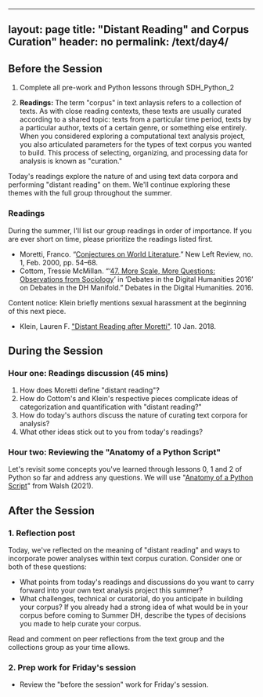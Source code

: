 ----
layout: page
title: "Distant Reading" and Corpus Curation"
header: no
permalink: /text/day4/
---

## Before the Session
1. Complete all pre-work and Python lessons through SDH_Python_2

2. **Readings:** The term "corpus" in text anlaysis refers to a collection of texts. As with close reading contexts, these texts are usually curated according to a shared topic: texts from a particular time period, texts by a particular author, texts of a certain genre, or something else entirely. When you considered exploring a computational text analysis project, you also articulated parameters for the types of text corpus you wanted to build. This process of selecting, organizing, and processing data for analysis is known as "curation."

Today's readings explore the nature of and using text data corpora and performing "distant reading" on them. We'll continue exploring these themes with the full group throughout the summer.

### Readings
During the summer, I'll list our group readings in order of importance. If you are ever short on time, please prioritize the readings listed first.

* Moretti, Franco. “[Conjectures on World Literature](https://newleftreview.org/issues/ii1/articles/franco-moretti-conjectures-on-world-literature).” New Left Review, no. 1, Feb. 2000, pp. 54–68.
* Cottom, Tressie McMillan. “‘[47. More Scale, More Questions: Observations from Sociology](https://dhdebates.gc.cuny.edu/read/untitled/section/55e48b34-543a-41f7-97c9-8c8643bf8844#ch47)’ in ‘Debates in the Digital Humanities 2016’ on Debates in the DH Manifold.” Debates in the Digital Humanities. 2016.

Content notice: Klein briefly mentions sexual harassment at the beginning of this next piece. 
* Klein, Lauren F. ["Distant Reading after Moretti"](https://lklein.com/digital-humanities/distant-reading-after-moretti). 10 Jan. 2018. 

## During the Session

### Hour one: Readings discussion (45 mins)
1. How does Moretti define "distant reading"?
2. How do Cottom's and Klein's respective pieces complicate ideas of categorization and quantification with "distant reading?"
3. How do today's authors discuss the nature of curating text corpora for analysis?
4. What other ideas stick out to you from today's readings?

### Hour two: Reviewing the "Anatomy of a Python Script"

Let's revisit some concepts you've learned through lessons 0, 1 and 2 of Python so far and address any questions. We will use "[Anatomy of a Python Script](https://melaniewalsh.github.io/Intro-Cultural-Analytics/02-Python/03-Anatomy-Python-Script.html)"
from Walsh (2021).

## After the Session

### 1. Reflection post
Today, we've reflected on the meaning of "distant reading" and ways to incorporate power analyses within text corpus curation. Consider one or both of these questions:
* What points from today's readings and discussions do you want to carry forward into your own text analysis project this summer?
* What challenges, technical or curatorial, do you anticipate in building your corpus? If you already had a strong idea of what would be in your corpus before coming to Summer DH, describe the types of decisions you made to help curate your corpus.

Read and comment on peer reflections from the text group and the collections group as your time allows.

### 2. Prep work for Friday's session
* Review the "before the session" work for Friday's session.

